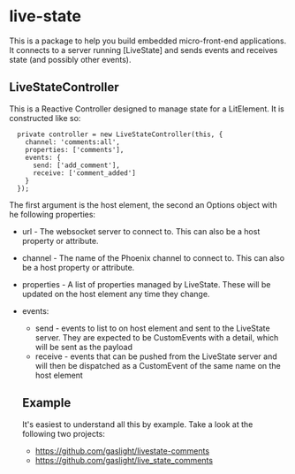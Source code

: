 # live-state

This is a package to help you build embedded micro-front-end applications. It connects to
a server running [LiveState] and sends events and receives state (and possibly other events).

## LiveStateController

This is a Reactive Controller designed to manage state for a LitElement. It is constructed like so:

```
  private controller = new LiveStateController(this, {
    channel: 'comments:all',
    properties: ['comments'],
    events: {
      send: ['add_comment'],
      receive: ['comment_added']
    }
  });
```

The first argument is the host element, the second an Options object with he following properties:

* url - The websocket server to connect to. This can also be a host property or attribute.
* channel - The name of the Phoenix channel to connect to. This can also be a host property or attribute.
* properties - A list of properties managed by LiveState. These will be updated on the host element any time they change.
* events:
  * send - events to list to on host element and sent to the LiveState server. They are expected to be CustomEvents with a detail, which will be sent as the payload
  * receive - events that can be pushed from the LiveState server and will then be dispatched as a CustomEvent of the same name on the host element

  ## Example

  It's easiest to understand all this by example. Take a look at the following two projects:

  * https://github.com/gaslight/livestate-comments
  * https://github.com/gaslight/live_state_comments
